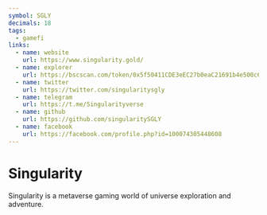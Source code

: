 ```yaml
---
symbol: SGLY
decimals: 18
tags:
  - gamefi
links:
  - name: website
    url: https://www.singularity.gold/
  - name: explorer
    url: https://bscscan.com/token/0x5f50411CDE3eEC27b0eaC21691b4e500c69a5a2e
  - name: twitter
    url: https://twitter.com/singularitysgly
  - name: telegram
    url: https://t.me/Singularityverse
  - name: github
    url: https://github.com/singularitySGLY
  - name: facebook
    url: https://facebook.com/profile.php?id=100074305448608
---
```


# Singularity

Singularity is a metaverse gaming world of universe exploration and adventure.
